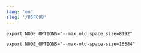 ```yaml
---
lang: 'en'
slug: '/B5FC98'
---
```


```
export NODE_OPTIONS="--max_old_space_size=8192"
```

```
export NODE_OPTIONS="--max-old-space-size=16384"
```
